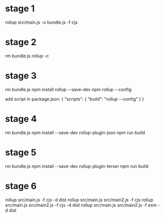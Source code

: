 # stage 1

rollup src/main.js -o bundle.js -f cjs

# stage 2

rm bundle.js
rollup -c

# stage 3

rm bundle.js
npm install rollup --save-dev
npm rollup --config

add script in package.json:
{
    "scripts": {
        "build": "rollup --config"
    }
}

# stage 4

rm bundle.js
npm install --save-dev rollup-plugin-json
npm run build

# stage 5

rm bundle.js
npm install --save-dev rollup-plugin-terser
npm run build

# stage 6

rollup src/main.js -f cjs -d dist
rollup src/main.js src/main2.js -f cjs
rollup src/main.js src/main2.js -f cjs -d dist
rollup src/main.js src/main2.js -f esm -d dist
